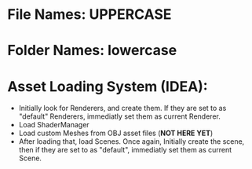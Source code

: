 # File Names: UPPERCASE
# Folder Names: lowercase

# Asset Loading System (IDEA):
- Initially look for Renderers, and create them. If they are set to as "default" Renderers, immediatly set them as current Renderer.
- Load ShaderManager
- Load custom Meshes from OBJ asset files (**NOT HERE YET**)
- After loading that, load Scenes. Once again, Initially create the scene, then if they are set to as "default", immediatly set them as current Scene.

